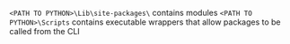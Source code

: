 `<PATH TO PYTHON>\Lib\site-packages\` contains modules
`<PATH TO PYTHON>\Scripts` contains executable wrappers that allow packages to be called from the CLI